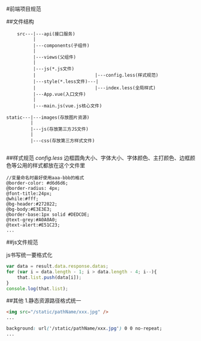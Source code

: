 #前端项目规范

##文件结构
```
	src---|---api(接口服务)
	      |
	      |---components(子组件)
	      |
	      |---views(父组件)
	      |
	      |---js(*.js文件)
	      |                      |---config.less(样式规范)
	      |---style(*.less文件)---|
	      |                      |---index.less(全局样式)
	      |---App.vue(入口文件)
	      |
	      |---main.js(vue.js核心文件)  
	      
static---|---images(存放图片资源)
         |
         |---js(存放第三方JS文件)
         |
         |---css(存放第三方样式文件)          
                             
```
##样式规范
_config.less_ 边框圆角大小、字体大小、字体颜色、主打颜色、边框颜色等公用的样式都放在这个文件里

```less
//变量命名时最好使用aaa-bbb的格式
@border-color: #d6d6d6;
@border-radius: 4px;
@font-title:24px;
@while:#fff;
@bg-header:#272822;
@bg-body:#E3E3E3;
@border-base:1px solid #DEDCDE;
@text-grey:#A0A0A0;
@text-alert:#E51C23;
...
```

##js文件规范

js书写统一要格式化

```javascript
var data = result.data.response.datas;
for (var i = data.length - 1; i > data.length - 4; i--){
	that.list.push(data[i]);
}
console.log(that.list);
```

##其他
1.静态资源路径格式统一

```html
<img src="/static/pathName/xxx.jpg" />
...
```

```css
background: url('/static/pathName/xxx.jpg') 0 0 no-repeat;
...
```


